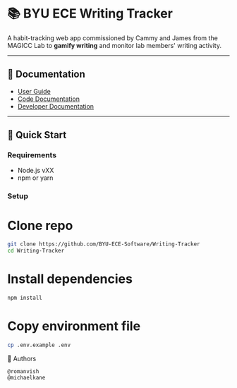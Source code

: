# 📚 BYU ECE Writing Tracker

A habit-tracking web app commissioned by Cammy and James from the MAGICC Lab to **gamify writing** and monitor lab members' writing activity.

---
## 📑 Documentation

- [User Guide](./docs/USER_GUIDE.md)  
- [Code Documentation](./docs/CODE_DOCS.md)  
- [Developer Documentation](./docs/DEV_DOCS.md)  
---

## 🚀 Quick Start

### Requirements
- Node.js vXX
- npm or yarn

### Setup

# Clone repo
```bash
git clone https://github.com/BYU-ECE-Software/Writing-Tracker
cd Writing-Tracker
```
# Install dependencies
```bash
npm install
```
# Copy environment file
```bash
cp .env.example .env
```
👥 Authors

    @romanvish
    @michaelkane

